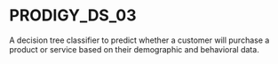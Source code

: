 # PRODIGY_DS_03
 A decision tree classifier to predict whether a customer will purchase a product or service based on their demographic and behavioral data. 
